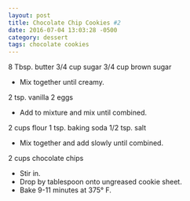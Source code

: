 ```yaml
---
layout: post
title: Chocolate Chip Cookies #2
date: 2016-07-04 13:03:28 -0500
category: dessert
tags: chocolate cookies
---
```

<p class="p1"><span class="s1">8 Tbsp. butter  
</span><span class="s1">3/4 cup sugar  
</span><span class="s1">3/4 cup brown sugar</span></p>
  
<ul>
 	<li class="p1">Mix together until creamy.</li>
</ul>
<p class="p1"><span class="s1">2 tsp. vanilla  
</span><span class="s1">2 eggs</span></p>
  
<ul>
 	<li class="p1">Add to mixture and mix until combined.</li>
</ul>
<p class="p1"><span class="s1">2 cups flour  
</span><span class="s1">1 tsp. baking soda  
</span><span class="s1">1/2 tsp. salt</span></p>
  
<ul>
 	<li class="p1">Mix together and add slowly until combined.</li>
</ul>
<p class="p1"><span class="s1">2 cups chocolate chips</span></p>
  
<ul>
 	<li class="p1">Stir in.</li>
 	<li class="p1">Drop by tablespoon onto ungreased cookie sheet.</li>
 	<li class="p1">Bake 9-11 minutes at 375° F.</li>
</ul>

